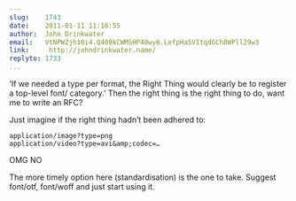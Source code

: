 ```yaml
---
slug:    1743
date:    2011-01-11 11:16:55
author:  John Drinkwater
email:   VtNPWZjh10i4.Q480kCWMSHP40wy6.LefpHaSVItqdGCh8WPll29w3
link:     http://johndrinkwater.name/
replyto: 1733
...
```


‘If we needed a type per format, the Right Thing would clearly be to
register a top-level font/ category.’ Then the right thing is the
right thing to do, want me to write an RFC?

Just imagine if the right thing hadn’t been adhered to:

    application/image?type=png
    application/video?type=avi&amp;codec=…

OMG NO

The more timely option here (standardisation) is the one to
take. Suggest font/otf, font/woff and just start using it.
